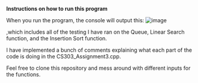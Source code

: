 **Instructions on how to run this program**

When you run the program, the console will output this:
![image](https://github.com/user-attachments/assets/847a50a3-1c1b-4dce-90ba-4e94bb24dfba)

,which includes all of the testing I have ran on the Queue, Linear Search function, and the Insertion Sort function. 

I have implemented a bunch of comments explaining what each part of the code is doing in the CS303_Assignment3.cpp.

Feel free to clone this repository and mess around with different inputs
for the functions.
